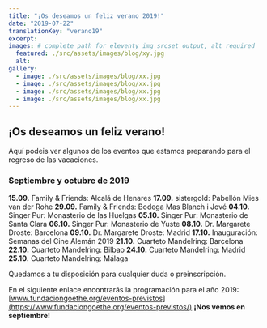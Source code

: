 ```yaml
---
title: "¡Os deseamos un feliz verano 2019!"
date: "2019-07-22"
translationKey: "verano19"
excerpt:
images: # complete path for eleventy img srcset output, alt required
  featured: ./src/assets/images/blog/xy.jpg
  alt:
gallery:
  - image: ./src/assets/images/blog/xx.jpg
  - image: ./src/assets/images/blog/xx.jpg
  - image: ./src/assets/images/blog/xx.jpg
  - image: ./src/assets/images/blog/xx.jpg
---
```


## ¡Os deseamos un feliz verano!

Aquí podeis ver algunos de los eventos que estamos preparando para el regreso de las vacaciones.

### Septiembre y octubre de 2019

**15.09.** Family & Friends: Alcalá de Henares **17.09.** sistergold: Pabellón Mies van der Rohe **29.09.** Family & Friends: Bodega Mas Blanch i Jové **04.10.** Singer Pur: Monasterio de las Huelgas **05.10.** Singer Pur: Monasterio de Santa Clara **06.10.** Singer Pur: Monasterio de Yuste **08.10.** Dr. Margarete Droste: Barcelona **09.10.** Dr. Margarete Droste: Madrid **17.10.** Inauguración: Semanas del Cine Alemán 2019 **21.10.** Cuarteto Mandelring: Barcelona **22.10.** Cuarteto Mandelring: Bilbao **24.10.** Cuarteto Mandelring: Madrid **25.10.** Cuarteto Mandelring: Málaga

Quedamos a tu disposición para cualquier duda o preinscripción.

En el siguiente enlace encontrarás la programación para el año 2019: [www.fundaciongoethe.org/eventos-previstos](https://www.fundaciongoethe.org/eventos-previstos/) **¡Nos vemos en septiembre!**
